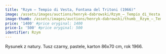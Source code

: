 ```yaml
---
title: "Rzym – Tempio di Vesta, Fontana del Tritoni (1966)"
image: /assets/images/auctions/henryk-dabrowski/Rzym_–_Tempio_di_Vesta,_Fontana_del_Tritoni_(1966).jpg
image-thumb: /assets/images/auctions/henryk-dabrowski/thumb__Rzym_–_Tempio_di_Vesta,_Fontana_del_Tritoni_(1966).jpg
price: '1400' #price oryginal: 1400
price-1: '500' #price oryginal: 500
identifier: Rzym
---
```


Rysunek z natury. Tusz czarny, pastele, karton 86x70 cm, rok 1966.